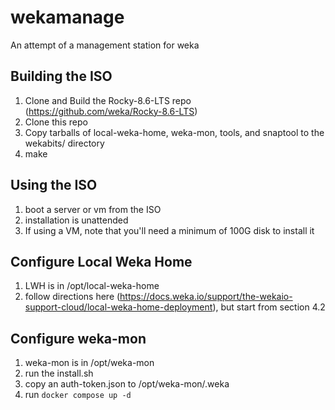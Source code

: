 

# wekamanage
An attempt of a management station for weka

## Building the ISO
1. Clone and Build the Rocky-8.6-LTS repo (https://github.com/weka/Rocky-8.6-LTS)
2. Clone this repo
3. Copy tarballs of local-weka-home, weka-mon, tools, and snaptool to the wekabits/ directory
4. make


## Using the ISO
1. boot a server or vm from the ISO
2. installation is unattended
3. If using a VM, note that you'll need a minimum of 100G disk to install it


## Configure Local Weka Home
1. LWH is in /opt/local-weka-home
2. follow directions here (https://docs.weka.io/support/the-wekaio-support-cloud/local-weka-home-deployment), but start from section 4.2

## Configure weka-mon
1. weka-mon is in /opt/weka-mon
2. run the install.sh
3. copy an auth-token.json to /opt/weka-mon/.weka
4. run `docker compose up -d`





